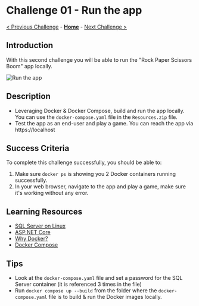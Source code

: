 # Challenge 01 - Run the app

[< Previous Challenge](./Challenge-00.md) - **[Home](../README.md)** - [Next Challenge >](./Challenge-02.md)

## Introduction

With this second challenge you will be able to run the "Rock Paper Scissors Boom" app locally.

![Run the app](../images/RunTheApp.png)

## Description

- Leveraging Docker & Docker Compose, build and run the app locally. You can use the `docker-compose.yaml` file in the `Resources.zip` file.
- Test the app as an end-user and play a game. You can reach the app via https://localhost

## Success Criteria

To complete this challenge successfully, you should be able to:

1. Make sure `docker ps` is showing you 2 Docker containers running successfully.
1. In your web browser, navigate to the app and play a game, make sure it's working without any error.

## Learning Resources

- [SQL Server on Linux](https://docs.microsoft.com/en-us/sql/linux/sql-server-linux-overview)
- [ASP.NET Core](https://docs.microsoft.com/en-us/aspnet/core)
- [Why Docker?](https://www.docker.com/)
- [Docker Compose](https://docs.docker.com/compose/)

## Tips

- Look at the `docker-compose.yaml` file and set a password for the SQL Server container (it is referenced 3 times in the file)
- Run `docker compose up --build` from the folder where the `docker-compose.yaml` file is to build & run the Docker images locally.
